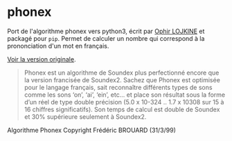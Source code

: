 # phonex

Port de l'algorithme phonex vers python3, écrit par [Ophir LOJKINE](https://github.com/lovasoa/phonex) et packagé pour `pip`.
Permet de calculer un nombre qui correspond à la prononciation d'un mot en français.

[Voir la version originale](http://info.univ-lemans.fr/~carlier/recherche/soundex.html).


> Phonex est un algorithme de Soundex plus perfectionné encore que la version francisée de Soundex2.
Sachez que Phonex est optimisée pour le langage français, sait reconnaître différents types de sons
comme les sons ‘on’, ‘ai’, ‘ein’, etc... et place son résultat sous la forme d’un réel de type double précision
(5.0 x 10-324 .. 1.7 x 10308 sur 15 à 16 chiffres significatifs).
Son temps de calcul est double de Soundex et 30% supérieure seulement à Soundex2.

Algorithme Phonex
Copyright Frédéric BROUARD (31/3/99)